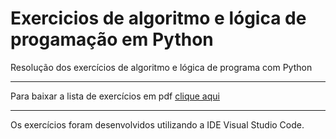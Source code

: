 # Exercicios de algoritmo e lógica de progamação em Python
 Resolução dos exercícios de algoritmo e lógica de programa com Python

 ***
Para baixar a lista de exercícios em pdf [clique aqui](https://github.com/cidacastello/exercicios-python/tree/main/lista-de-exercicios)

***
Os exercícios foram desenvolvidos utilizando a IDE Visual Studio Code.

